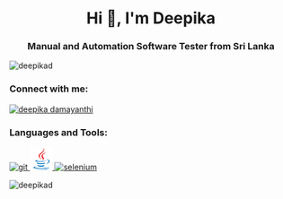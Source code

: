 <h1 align="center">Hi 👋, I'm Deepika</h1>
<h3 align="center">Manual and Automation Software Tester from Sri Lanka</h3>

<p align="left"> <img src="https://komarev.com/ghpvc/?username=deepikad&label=Profile%20views&color=0e75b6&style=flat" alt="deepikad" /> </p>

<h3 align="left">Connect with me:</h3>
<p align="left">
<a href="https://linkedin.com/in/deepika damayanthi" target="blank"><img align="center" src="https://raw.githubusercontent.com/rahuldkjain/github-profile-readme-generator/master/src/images/icons/Social/linked-in-alt.svg" alt="deepika damayanthi" height="30" width="40" /></a>
</p>

<h3 align="left">Languages and Tools:</h3>
<p align="left"> <a href="https://git-scm.com/" target="_blank" rel="noreferrer"> <img src="https://www.vectorlogo.zone/logos/git-scm/git-scm-icon.svg" alt="git" width="40" height="40"/> </a> <a href="https://www.java.com" target="_blank" rel="noreferrer"> <img src="https://raw.githubusercontent.com/devicons/devicon/master/icons/java/java-original.svg" alt="java" width="40" height="40"/> </a> <a href="https://www.selenium.dev" target="_blank" rel="noreferrer"> <img src="https://raw.githubusercontent.com/detain/svg-logos/780f25886640cef088af994181646db2f6b1a3f8/svg/selenium-logo.svg" alt="selenium" width="40" height="40"/> </a> </p>

<p><img align="center" src="https://github-readme-stats.vercel.app/api/top-langs?username=deepikad&show_icons=true&locale=en&layout=compact" alt="deepikad" /></p>
